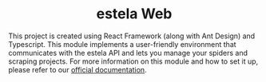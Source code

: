 <h1 align="center">estela Web</h1>

This project is created using React Framework (along with Ant Design) and Typescript. This module implements a
user-friendly environment that communicates with the estela API and lets you manage your spiders and scraping
projects. For more information on this module and how to set it up, please refer to our
[official documentation](https://bitmaker.la/docs/bitmaker-cloud/web.html).
